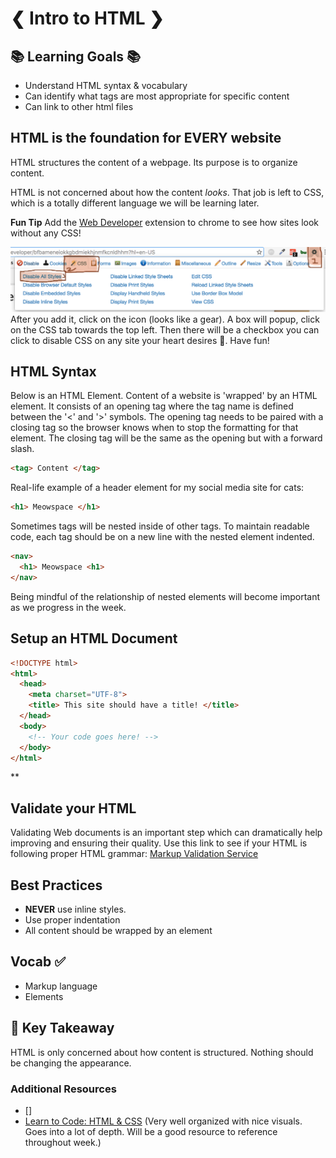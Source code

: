 # ❮ Intro to HTML ❯


## 📚 Learning Goals 📚
- Understand HTML syntax & vocabulary
- Can identify what tags are most appropriate for specific content
- Can link to other html files



## HTML is the foundation for EVERY website
HTML structures the content of a webpage. Its purpose is to organize content.

HTML is not concerned about how the content *looks*. That job is left to CSS, which is a totally different language we will be learning later.

**Fun Tip** Add the [Web Developer](https://chrome.google.com/webstore/detail/web-developer/bfbameneiokkgbdmiekhjnmfkcnldhhm?hl=en-US) extension to chrome to see how sites look without any CSS!

![Web Developer Chrome Extension](imgs/web_developer.png)
After you add it, click on the icon (looks like a gear). A box will popup, click on the CSS tab towards the top left. Then there will be a checkbox you can click to disable CSS on any site your heart desires 💛. Have fun!


## HTML Syntax

Below is an HTML Element. Content of a website is 'wrapped' by an HTML element. It consists of an opening tag where the tag name is defined between the '<' and '>' symbols. The opening tag needs to be paired with a closing tag so the browser knows when to stop the formatting for that element. The closing tag will be the same as the opening but with a forward slash.

```html
<tag> Content </tag>
```
Real-life example of a header element for my social media site for cats:
```html
<h1> Meowspace </h1>
```

Sometimes tags will be nested inside of other tags. To maintain readable code, each tag should be on a new line with the nested element indented.

```html
<nav>
  <h1> Meowspace <h1>
</nav>
```
Being mindful of the relationship of nested elements will become important as we progress in the week.

## Setup an HTML Document

```html
<!DOCTYPE html>
<html>
  <head>
    <meta charset="UTF-8">
    <title> This site should have a title! </title>
  </head>
  <body>
    <!-- Your code goes here! -->
  </body>
</html>
```

**

## Validate your HTML
Validating Web documents is an important step which can dramatically help improving and ensuring their quality. Use this link to see if your HTML is following proper HTML grammar: [Markup Validation Service](https://validator.w3.org/nu/#textarea)

## Best Practices

- **NEVER** use inline styles.
- Use proper indentation
- All content should be wrapped by an element

## Vocab ✅
- Markup language
- Elements


## 🔑 Key Takeaway
HTML is only concerned about how content is structured. Nothing should be changing the appearance.

### Additional Resources

- []
- [Learn to Code: HTML & CSS](http://learn.shayhowe.com/html-css/building-your-first-web-page/) (Very well organized with nice visuals. Goes into a lot of depth. Will be a good resource to reference throughout week.)
